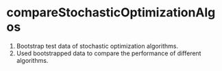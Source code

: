 # compareStochasticOptimizationAlgos
1. Bootstrap test data of stochastic optimization algorithms.
2. Used bootstrapped data to compare the performance of different algorithms.
